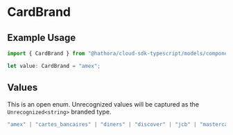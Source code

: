 # CardBrand

## Example Usage

```typescript
import { CardBrand } from "@hathora/cloud-sdk-typescript/models/components";

let value: CardBrand = "amex";
```

## Values

This is an open enum. Unrecognized values will be captured as the `Unrecognized<string>` branded type.

```typescript
"amex" | "cartes_bancaires" | "diners" | "discover" | "jcb" | "mastercard" | "visa" | "unionpay" | "card" | Unrecognized<string>
```